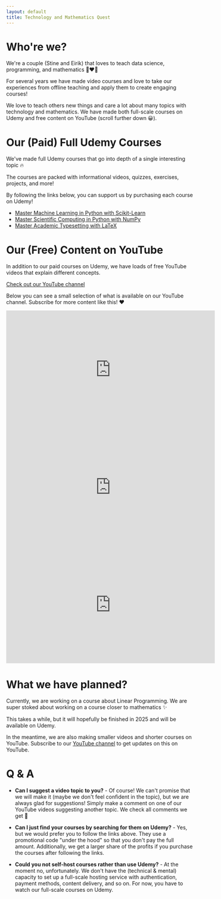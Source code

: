 ```yaml
---
layout: default
title: Technology and Mathematics Quest
---
```


# Who're we?

We're a couple (Stine and Eirik) that loves to teach data science, programming, and mathematics 👩‍❤️‍👨

For several years we have made video courses and love to take our experiences from offline teaching and apply them to create engaging courses!

We love to teach others new things and care a lot about many topics with technology and mathematics. We have made both full-scale courses on Udemy and free content on YouTube (scroll further down &#128512;).

# Our (Paid) Full Udemy Courses

We've made full Udemy courses that go into depth of a single interesting topic 🔥

The courses are packed with informational videos, quizzes, exercises, projects, and more!

By following the links below, you can support us by purchasing each course on Udemy!

*   [Master Machine Learning in Python with Scikit-Learn](https://www.udemy.com/course/master-machine-learning-in-python-with-scikit-learn/?couponCode=NOVEMBER_50_OFFER)
*   [Master Scientific Computing in Python with NumPy](https://www.udemy.com/course/scientific-computing-with-numpy/?couponCode=NOVEMBER_50_OFFER)
*   [Master Academic Typesetting with LaTeX](https://www.udemy.com/course/mastering-latex/?couponCode=NOVEMBER_50_OFFER)

# Our (Free) Content on YouTube

In addition to our paid courses on Udemy, we have loads of free YouTube videos that explain different concepts.

[Check out our YouTube channel](https://www.youtube.com/@TMQuest)

Below you can see a small selection of what is available on our YouTube channel. Subscribe for more content like this! ❤️

<iframe width="560" height="315" src="https://www.youtube.com/embed/0tv6ehKCZJQ?si=t66o9O1glb_MB6zm" title="YouTube video player" frameborder="0" allow="accelerometer; autoplay; clipboard-write; encrypted-media; gyroscope; picture-in-picture; web-share" referrerpolicy="strict-origin-when-cross-origin" allowfullscreen></iframe>

<iframe width="560" height="315" src="https://www.youtube.com/embed/NQj87uFm-_s?si=8ad1zltP6t4yHnJd" title="YouTube video player" frameborder="0" allow="accelerometer; autoplay; clipboard-write; encrypted-media; gyroscope; picture-in-picture; web-share" referrerpolicy="strict-origin-when-cross-origin" allowfullscreen></iframe>

<iframe width="560" height="315" src="https://www.youtube.com/embed/C-ewQzv-QH8?si=rPpSWD3mEFWFCyHZ" title="YouTube video player" frameborder="0" allow="accelerometer; autoplay; clipboard-write; encrypted-media; gyroscope; picture-in-picture; web-share" referrerpolicy="strict-origin-when-cross-origin" allowfullscreen></iframe>

# What we have planned?

Currently, we are working on a course about Linear Programming. We are super stoked about working on a course closer to mathematics ✨

This takes a while, but it will hopefully be finished in 2025 and will be available on Udemy.

In the meantime, we are also making smaller videos and shorter courses on YouTube. Subscribe to our [YouTube channel]((https://www.youtube.com/@TMQuest)) to get updates on this on YouTube. 

# Q & A

*   **Can I suggest a video topic to you?** - Of course! We can't promise that we will make it (maybe we don't feel confident in the topic), but we are always glad for suggestions! Simply make a comment on one of our YouTube videos suggesting another topic. We check all comments we get 🥰

*   **Can I just find your courses by searching for them on Udemy?** - Yes, but we would prefer you to follow the links above. They use a promotional code "under the hood" so that you don't pay the full amount. Additionally, we get a larger share of the profits if you purchase the courses after following the links.

*   **Could you not self-host courses rather than use Udemy?** - At the moment no, unfortunately. We don't have the (technical & mental) capacity to set up a full-scale hosting service with authentication, payment methods, content delivery, and so on. For now, you have to watch our full-scale courses on Udemy.
